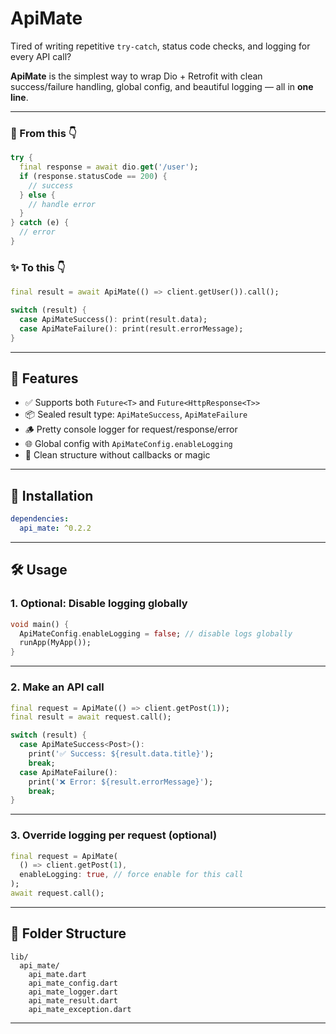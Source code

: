 # ApiMate

Tired of writing repetitive `try-catch`, status code checks, and logging for every API call?

**ApiMate** is the simplest way to wrap Dio + Retrofit with clean success/failure handling, global config, and beautiful logging — all in **one line**.

---

### 🍯 From this 👇

```dart
try {
  final response = await dio.get('/user');
  if (response.statusCode == 200) {
    // success
  } else {
    // handle error
  }
} catch (e) {
  // error
}
```

### ✨ To this 👇

```dart
final result = await ApiMate(() => client.getUser()).call();

switch (result) {
  case ApiMateSuccess(): print(result.data);
  case ApiMateFailure(): print(result.errorMessage);
}
```

---

## 🚀 Features

- ✅ Supports both `Future<T>` and `Future<HttpResponse<T>>`
- 📦 Sealed result type: `ApiMateSuccess`, `ApiMateFailure`
- 🪵 Pretty console logger for request/response/error
- 🌐 Global config with `ApiMateConfig.enableLogging`
- 🧼 Clean structure without callbacks or magic

---

## 🔧 Installation

```yaml
dependencies:
  api_mate: ^0.2.2
```

---

## 🛠️ Usage

### 1. Optional: Disable logging globally

```dart
void main() {
  ApiMateConfig.enableLogging = false; // disable logs globally
  runApp(MyApp());
}
```

---

### 2. Make an API call

```dart
final request = ApiMate(() => client.getPost(1));
final result = await request.call();

switch (result) {
  case ApiMateSuccess<Post>():
    print('✅ Success: ${result.data.title}');
    break;
  case ApiMateFailure():
    print('❌ Error: ${result.errorMessage}');
    break;
}
```

---

### 3. Override logging per request (optional)

```dart
final request = ApiMate(
  () => client.getPost(1),
  enableLogging: true, // force enable for this call
);
await request.call();
```

---

## 📁 Folder Structure

```
lib/
  api_mate/
    api_mate.dart
    api_mate_config.dart
    api_mate_logger.dart
    api_mate_result.dart
    api_mate_exception.dart
```

---


